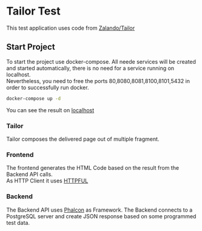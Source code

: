 # Tailor Test
This test application uses code from [Zalando/Tailor](https://github.com/zalando/tailor)


## Start Project
To start the project use docker-compose. All neede services will be created and started automatically, there is no need for a service running on localhost. <br />
Nevertheless, you need to free the ports 80,8080,8081,8100,8101,5432 in order to successfully run docker.
``` bash
docker-compose up -d
```

You can see the result on [localhost](http://localhost)

### Tailor
Tailor composes the delivered page out of multiple fragment.

### Frontend
The frontend generates the HTML Code based on the result from the Backend API calls. <br/>
As HTTP Client it uses [HTTPFUL](http://phphttpclient.com/)

### Backend
The Backend API uses [Phalcon](https://github.com/phalcon/cphalcon) as Framework. 
The Backend connects to a PostgreSQL server and create JSON response based on some programmed test data.